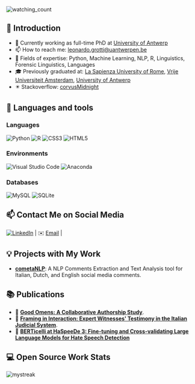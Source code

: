 <img src="https://komarev.com/ghpvc/?username=corvusMidnight&color=brightgreen" alt="watching_count" /> 

## 👋 Introduction


- 🏫 Currently working as full-time PhD at [University of Antwerp](https://www.uantwerpen.be/en/study/programmes/all-programmes/digital-text-analysis/)
- 📫 How to reach me: leonardo.grotti@uantwerpen.be
- 📕 Fields of expertise: Python, Machine Learning, NLP, R, Linguistics, Forensic Linguistics, Languages
- 🎓 Previously graduated at: [La Sapienza University of Rome](https://corsidilaurea.uniroma1.it/it/corso/2021/29949/home), [Vrije Universiteit Amsterdam](https://vu.nl/en/education/master/humanities-research), [University of Antwerp](https://www.uantwerpen.be/en/study/programmes/all-programmes/digital-text-analysis/)
- ✴️ Stackoverflow: [corvusMidnight](https://stackoverflow.com/users/17034564/corvusmidnight)

## 📕 Languages and tools

### Languages

![Python](https://img.shields.io/badge/python-3670A0?style=for-the-badge&logo=python&logoColor=ffdd54) ![R](https://img.shields.io/badge/r-%23276DC3.svg?style=for-the-badge&logo=r&logoColor=white) ![CSS3](https://img.shields.io/badge/css3-%231572B6.svg?style=for-the-badge&logo=css3&logoColor=white) ![HTML5](https://img.shields.io/badge/html5-%23E34F26.svg?style=for-the-badge&logo=html5&logoColor=white)

### Environments

![Visual Studio Code](https://img.shields.io/badge/Visual%20Studio%20Code-0078d7.svg?style=for-the-badge&logo=visual-studio-code&logoColor=white) ![Anaconda](https://img.shields.io/badge/Anaconda-%2344A833.svg?style=for-the-badge&logo=anaconda&logoColor=white)

### Databases

![MySQL](https://img.shields.io/badge/mysql-%2300f.svg?style=for-the-badge&logo=mysql&logoColor=white) ![SQLite](https://img.shields.io/badge/sqlite-%2307405e.svg?style=for-the-badge&logo=sqlite&logoColor=white)

## 📫 Contact Me on Social Media

<a href="https://www.linkedin.com/in/leonardo-grotti-a8a64a205/" target="_blank"><img src="https://img.shields.io/badge/LinkedIn-%230077B5.svg?&style=flat-square&logo=linkedin&logoColor=white" alt="LinkedIn"></a> | ✉️ [Email](leonardo.grotti@student.uantwerpen.be) |

## 💡 Projects with My Work

- [**cometaNLP**](https://github.com/corvusMidnight/cometaNLP): A NLP Comments Extraction and Text Analysis tool for Italian, Dutch, and English social media comments.


## 📚 Publications 

- 📖 **[Good Omens: A Collaborative Authorship Study](https://ceur-ws.org/Vol-3290/)**. 
- 📖 **[Framing in Interaction: Expert Witnesses' Testimony in the Italian Judicial System](https://riviste.fupress.net/index.php/nuovagiuridica/index)**. 
- 📖 **[BERTicelli at HaSpeeDe 3: Fine-tuning and Cross-validating Large Language Models for Hate Speech Detection](https://ceur-ws.org/Vol-3473/paper25.pdf)**
 
## 💻 Open Source Work Stats

<img src="https://github-readme-streak-stats.herokuapp.com/?user=corvusMidnight&theme=tokyonight" alt="mystreak"/>


